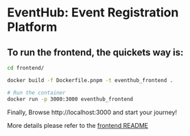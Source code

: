 # EventHub: Event Registration Platform

## To run the frontend, the quickets way is:

```bash
cd frontend/

docker build -f Dockerfile.pnpm -t eventhub_frontend .

# Run the container
docker run -p 3000:3000 eventhub_frontend
```


Finally, Browse http://localhost:3000 and start your journey!

More details please refer to the [frontend README](frontend/README.md)

